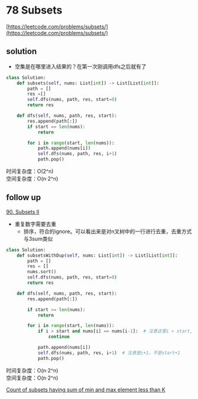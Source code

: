 # 78 Subsets
[https://leetcode.com/problems/subsets/](https://leetcode.com/problems/subsets/)


## solution

- 空集是在哪里进入结果的？在第一次刚调用dfs之后就有了

```python
class Solution:
    def subsets(self, nums: List[int]) -> List[List[int]]:
        path = []
        res =[]
        self.dfs(nums, path, res, start=0)
        return res

    def dfs(self, nums, path, res, start):
        res.append(path[:])
        if start == len(nums):
            return

        for i in range(start, len(nums)):
            path.append(nums[i])
            self.dfs(nums, path, res, i+1)
            path.pop()
```
时间复杂度：O(2^n) <br>
空间复杂度：O(n⋅2^n)


## follow up

[90. Subsets II](https://leetcode.com/problems/subsets-ii/)

- 重复数字需要去重
  - 排序，符合的ignore。可以看出来是对n叉树中的一行进行去重，去重方式与3sum类似

```python
class Solution:
    def subsetsWithDup(self, nums: List[int]) -> List[List[int]]:
        path = []
        res = []
        nums.sort()
        self.dfs(nums, path, res, start=0)
        return res

    def dfs(self, nums, path, res, start):
        res.append(path[:])

        if start >= len(nums):
            return

        for i in range(start, len(nums)):
            if i > start and nums[i] == nums[i-1]:  # 注意这里i > start, 而不是 i > 0
                continue

            path.append(nums[i])
            self.dfs(nums, path, res, i+1)  # 注意是i+1，不是start+1
            path.pop()
```
时间复杂度：O(n⋅2^n) <br>
空间复杂度：O(n⋅2^n)


[Count of subsets having sum of min and max element less than K](https://www.geeksforgeeks.org/count-of-subsets-having-sum-of-min-and-max-element-less-than-k/)
